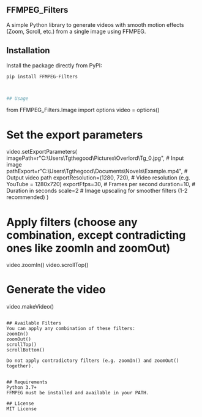 ## FFMPEG_Filters

A simple Python library to generate videos with smooth motion effects (Zoom, Scroll, etc.) from a single image using FFMPEG.

## Installation

Install the package directly from PyPI:

```bash
pip install FFMPEG-Filters



## Usage
```
from FFMPEG_Filters.Image import options
video = options()

# Set the export parameters
video.setExportParameters(
    imagePath=r"C:\Users\Tgthegood\Pictures\Overlord\Tg_0.jpg",      # Input image
    pathExport=r"C:\Users\Tgthegood\Documents\Novels\Example.mp4",   # Output video path
    exportResolution=(1280, 720),  # Video resolution (e.g. YouTube = 1280x720)
    exportFfps=30,                 # Frames per second
    duration=10,                   # Duration in seconds
    scale=2                        # Image upscaling for smoother filters (1-2 recommended)
)

# Apply filters (choose any combination, except contradicting ones like zoomIn and zoomOut)
video.zoomIn()
video.scrollTop()

# Generate the video
video.makeVideo()

```

## Available Filters
You can apply any combination of these filters:
zoomIn()
zoomOut()
scrollTop()
scrollBottom()

Do not apply contradictory filters (e.g. zoomIn() and zoomOut() together).


## Requirements
Python 3.7+
FFMPEG must be installed and available in your PATH.

## License
MIT License

